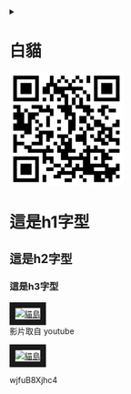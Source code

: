 <details>
<summary>

# 白貓

</summary>
<img src="cat.jpg" width="500" Height="500" />
</details>

<img src="qrcode.png" width="200" Height="200" />



<h1>這是h1字型</h1>
<h2>這是h2字型</h2>
<h3>這是h3字型</h3>


<a href="[http://www.youtube.com/watch?feature=player_embedded&v=FL1TaXa0hIU]([https://www.youtube.com/watch?v=wjfuB8Xjhc4](https://www.youtube.com/watch?v=wjfuB8Xjhc4))" target="_blank"><img src="http://img.youtube.com/vi/FL1TaXa0hIU/0.jpg" 
alt="貓島" width="400" height="250" border="10" /></a>
<br>影片取自 youtube


<a href="http://www.youtube.com/watch?feature=player_embedded&v=wjfuB8Xjhc4" target="_blank"><img src="http://img.youtube.com/vi/wjfuB8Xjhc4/0.jpg" 
alt="貓島" width="400" height="250" border="10" /></a>


wjfuB8Xjhc4

